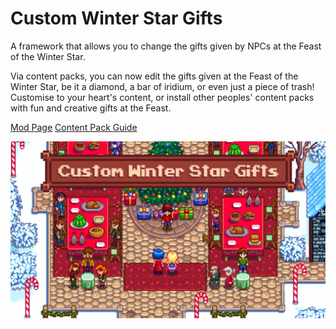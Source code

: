 # Custom Winter Star Gifts
A framework that allows you to change the gifts given by NPCs at the Feast of the Winter Star.

Via content packs, you can now edit the gifts given at the Feast of the Winter Star, be it a diamond, a bar of iridium, or even just a piece of trash! Customise to your heart's content, or install other peoples' content packs with fun and creative gifts at the Feast.

[Mod Page](https://www.nexusmods.com/stardewvalley/mods/8587)
[Content Pack Guide](Content-Pack-Guide.md)

![Banner](https://github.com/XxHarvzBackxX/Custom-Winter-Star-Gifts/blob/main/misc/Banner.png?raw=true)
